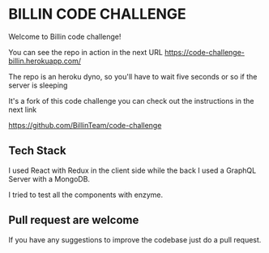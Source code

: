 BILLIN CODE CHALLENGE
=====================

Welcome to Billin code challenge!

You can see the repo in action in the next URL https://code-challenge-billin.herokuapp.com/

The repo is an heroku dyno, so you'll have to wait five seconds or so if the server is sleeping

It's a fork of this code challenge you can check out the instructions in the next link 

https://github.com/BillinTeam/code-challenge

## Tech Stack

I used React with Redux in the client side while the back I used a  GraphQL Server with a MongoDB.

I tried to test all the components with enzyme.

## Pull request are welcome

If you have any suggestions to improve the codebase just do a pull request.